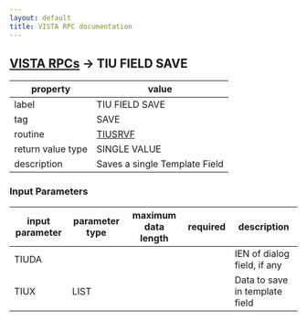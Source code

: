 ```yaml
---
layout: default
title: VISTA RPC documentation
---
```




## [VISTA RPCs](TableOfContent.md) &#8594; TIU FIELD SAVE 

 property | value 
--- | --- 
 label | TIU FIELD SAVE
 tag | SAVE
 routine | [TIUSRVF](http://code.osehra.org/dox/Routine_TIUSRVF_source.html)
 return value type | SINGLE VALUE
 description | Saves a single Template Field

### Input Parameters

| input parameter | parameter type | maximum data length | required | description | 
| --- | --- | --- | --- | --- | 
| TIUDA |  |  |  | IEN of dialog field, if any | 
| TIUX | LIST |  |  | Data to save in template field | 